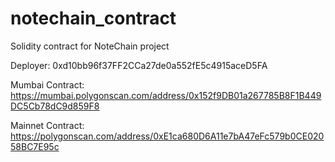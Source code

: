 # notechain_contract
Solidity contract for NoteChain project

Deployer: 0xd10bb96f37FF2CCa27de0a552fE5c4915aceD5FA

Mumbai Contract: https://mumbai.polygonscan.com/address/0x152f9DB01a267785B8F1B449DC5Cb78dC9d859F8

Mainnet Contract: https://polygonscan.com/address/0xE1ca680D6A11e7bA47eFc579b0CE02058BC7E95c